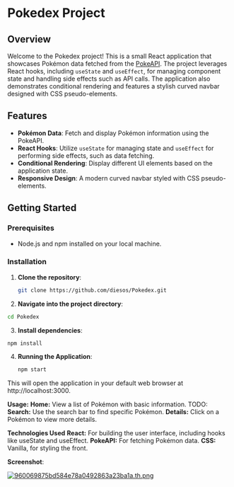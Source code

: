 # Pokedex Project

## Overview

Welcome to the Pokedex project! This is a small React application that showcases Pokémon data fetched from the [PokeAPI](https://pokeapi.co/). 
The project leverages React hooks, including `useState` and `useEffect`, for managing component state and handling side effects such as API calls. 
The application also demonstrates conditional rendering and features a stylish curved navbar designed with CSS pseudo-elements.

## Features

- **Pokémon Data**: Fetch and display Pokémon information using the PokeAPI.
- **React Hooks**: Utilize `useState` for managing state and `useEffect` for performing side effects, such as data fetching.
- **Conditional Rendering**: Display different UI elements based on the application state.
- **Responsive Design**: A modern curved navbar styled with CSS pseudo-elements.

## Getting Started

### Prerequisites

- Node.js and npm installed on your local machine.

### Installation

1. **Clone the repository**:
   ```bash
   git clone https://github.com/diesos/Pokedex.git
   ```

2. **Navigate into the project directory**:
```bash
cd Pokedex
```
3. **Install dependencies**:
  ```bash
npm install
```
4. **Running the Application**:
   ```bash
   npm start
   ```
This will open the application in your default web browser at http://localhost:3000.

**Usage:**
**Home:** View a list of Pokémon with basic information.
TODO: **Search:** Use the search bar to find specific Pokémon.
**Details:** Click on a Pokémon to view more details.

**Technologies Used**
**React:** For building the user interface, including hooks like useState and useEffect.
**PokeAPI:** For fetching Pokémon data.
**CSS:** Vanilla, for styling the front.

**Screenshot**:

[![960069875bd584e78a0492863a23ba1a.th.png](https://imgtr.ee/images/2024/08/14/960069875bd584e78a0492863a23ba1a.th.png)](https://imgtr.ee/image/hUCgBm)


